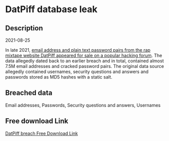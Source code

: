 # DatPiff database leak

## Description

2021-08-25

In late 2021, <a href="https://www.numerama.com/cyberguerre/784965-la-plateforme-de-rap-datpiff-piratee-les-mots-de-passe-dans-la-nature.html" target="_blank" rel="noopener">email address and plain text password pairs from the rap mixtape website DatPiff appeared for sale on a popular hacking forum</a>. The data allegedly dated back to an earlier breach and in total, contained almost 7.5M email addresses and cracked password pairs. The original data source allegedly contained usernames, security questions and answers and passwords stored as MD5 hashes with a static salt.

## Breached data

Email addresses, Passwords, Security questions and answers, Usernames

## Free download Link

[DatPiff breach Free Download Link](https://link-to.net/1229997/148.12250587432908/dynamic/?r=aHR0cHM6Ly93d3cubWVkaWFmaXJlLmNvbS92aWV3L3V6T1RpcHNLYkR0MnlBby9kYXRwaWZmLmNvbS9maWxl)